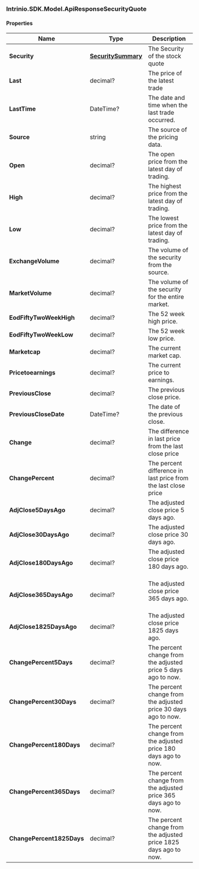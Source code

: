 [//]: # (CLASS:Intrinio.SDK.Model.ApiResponseSecurityQuote)

[//]: # (KIND:object)

### Intrinio.SDK.Model.ApiResponseSecurityQuote
#### Properties

[//]: # (START_DEFINITION)

Name | Type | Description
------------ | ------------- | -------------
**Security** | [**SecuritySummary**](SecuritySummary.md) | The Security of the stock quote &nbsp;
**Last** | decimal? | The price of the latest trade &nbsp;
**LastTime** | DateTime? | The date and time when the last trade occurred. &nbsp;
**Source** | string | The source of the pricing data. &nbsp;
**Open** | decimal? | The open price from the latest day of trading. &nbsp;
**High** | decimal? | The highest price from the latest day of trading. &nbsp;
**Low** | decimal? | The lowest price from the latest day of trading. &nbsp;
**ExchangeVolume** | decimal? | The volume of the security from the source. &nbsp;
**MarketVolume** | decimal? | The volume of the security for the entire market. &nbsp;
**EodFiftyTwoWeekHigh** | decimal? | The 52 week high price. &nbsp;
**EodFiftyTwoWeekLow** | decimal? | The 52 week low price. &nbsp;
**Marketcap** | decimal? | The current market cap. &nbsp;
**Pricetoearnings** | decimal? | The current price to earnings. &nbsp;
**PreviousClose** | decimal? | The previous close price. &nbsp;
**PreviousCloseDate** | DateTime? | The date of the previous close. &nbsp;
**Change** | decimal? | The difference in last price from the last close price &nbsp;
**ChangePercent** | decimal? | The percent difference in last price from the last close price &nbsp;
**AdjClose5DaysAgo** | decimal? | The adjusted close price 5 days ago. &nbsp;
**AdjClose30DaysAgo** | decimal? | The adjusted close price 30 days ago. &nbsp;
**AdjClose180DaysAgo** | decimal? | The adjusted close price 180 days ago. &nbsp;
**AdjClose365DaysAgo** | decimal? | The adjusted close price 365 days ago. &nbsp;
**AdjClose1825DaysAgo** | decimal? | The adjusted close price 1825 days ago. &nbsp;
**ChangePercent5Days** | decimal? | The percent change from the adjusted price 5 days ago to now. &nbsp;
**ChangePercent30Days** | decimal? | The percent change from the adjusted price 30 days ago to now. &nbsp;
**ChangePercent180Days** | decimal? | The percent change from the adjusted price 180 days ago to now. &nbsp;
**ChangePercent365Days** | decimal? | The percent change from the adjusted price 365 days ago to now. &nbsp;
**ChangePercent1825Days** | decimal? | The percent change from the adjusted price 1825 days ago to now. &nbsp;

[//]: # (END_DEFINITION)


[//]: # (CONTAINED_CLASS:Intrinio.SDK.Model.SecuritySummary)


